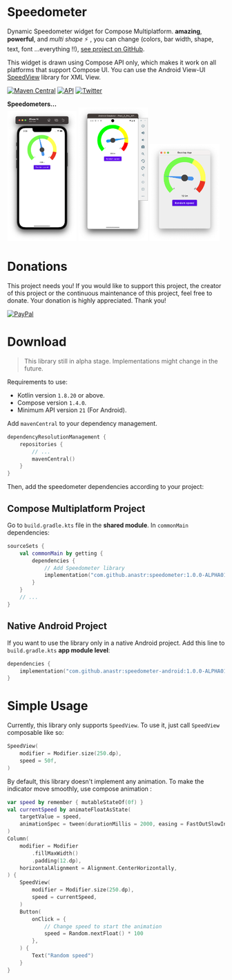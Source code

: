 # Speedometer
Dynamic Speedometer widget for Compose Multiplatform. **amazing**, **powerful**, and _multi shape_ :zap: , you can change (colors, bar width, shape, text, font ...everything !!),
[see project on GitHub](https://github.com/anastr/Speedometer/).

This widget is drawn using Compose API only, which makes it work on all platforms that support Compose UI. You can use the Android View-UI [SpeedView](https://github.com/anastr/SpeedView/) library for XML View.

[![Maven Central](https://img.shields.io/maven-central/v/com.github.anastr/speedometer?color=cyan)](https://mvnrepository.com/artifact/com.github.anastr/speedometer/latest)
[![API](https://img.shields.io/badge/API-+21-red.svg?style=flat)](#)
[![Twitter](https://img.shields.io/badge/Twitter-@AnasAltairDent-blue.svg?style=flat)](http://twitter.com/AnasAltairDent)

**Speedometers...**<br/>
<img src="images/SpeedView-IOS.png" width="32%" />
<img src="images/SpeedView-Android.png" width="32%" />
<img src="images/SpeedView-Desktop.png" width="32%" />

# Donations

This project needs you! If you would like to support this project, the creator of this project or the continuous maintenance of this project, feel free to donate. Your donation is highly appreciated. Thank you!

[![PayPal](https://www.paypalobjects.com/en_US/i/btn/btn_donateCC_LG.gif)](https://www.paypal.com/donate/?hosted_button_id=VQ9DDY2KSQLJW)


# Download
> This library still in alpha stage. Implementations might change in the future.

Requirements to use:

- Kotlin version `1.8.20` or above.
- Compose version `1.4.0`.
- Minimum API version `21` (For Android).

Add `mavenCentral` to your dependency management.

```kotlin
dependencyResolutionManagement {
    repositories {
        // ...
        mavenCentral()
    }
}
```

Then, add the speedometer dependencies according to your project:

## Compose Multiplatform Project

Go to `build.gradle.kts` file in the **shared module**. In `commonMain` dependencies:

```kotlin
sourceSets {
    val commonMain by getting {
        dependencies {
            // Add Speedometer library
            implementation("com.github.anastr:speedometer:1.0.0-ALPHA01")
        }
    }
    // ...
}
```

## Native Android Project

If you want to use the library only in a native Android project. Add this line to `build.gradle.kts` **app module level**:

```kotlin
dependencies {
    implementation("com.github.anastr:speedometer-android:1.0.0-ALPHA01")
}
```

# Simple Usage
Currently, this library only supports `SpeedView`. To use it, just call `SpeedView` composable like so:
```kotlin
SpeedView(
    modifier = Modifier.size(250.dp),
    speed = 50f,
)
```

By default, this library doesn't implement any animation. To make the indicator move smoothly, use compose animation :
```kotlin
var speed by remember { mutableStateOf(0f) }
val currentSpeed by animateFloatAsState(
    targetValue = speed,
    animationSpec = tween(durationMillis = 2000, easing = FastOutSlowInEasing)
)
Column(
    modifier = Modifier
        .fillMaxWidth()
        .padding(12.dp),
    horizontalAlignment = Alignment.CenterHorizontally,
) {
    SpeedView(
        modifier = Modifier.size(250.dp),
        speed = currentSpeed,
    )
    Button(
        onClick = {
            // Change speed to start the animation
            speed = Random.nextFloat() * 100
        },
    ) {
        Text("Random speed")
    }
}
```
